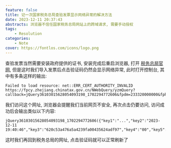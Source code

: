 ```yaml
---
feature: false
title: 记一次国家税务总局查验发票显示网络异常的解决方法
date: 2023-12-11 20:37:43
abstracts: 浏览器不信任国家税务总局网站上的跨域请求, 需要手动授权
tags:
    - Resolution
categories:
    - Note
cover: https://fontlos.com/icons/logo.png
---
```


查验发票当然需要安装政府提供的证书, 安装完成后重启浏览器, 打开 [税务总局官网](https://inv-veri.chinatax.gov.cn/), 但是这时我们导入发票后点击验证码仍然会显示网络异常, 此时打开控制台, 其中有多条这样的输出:

```
Failed to load resource: net::ERR_CERT_AUTHORITY_INVALID   https://fpcy.zhejiang.chinatax.gov.cn/NWebQuery/yzmQuery?callback=jQuery36103015628054093198_1702294772606&fpdm=233320000000&fphm=45614465&r=0.09776293825096638&v=2.0.16_050&nowtime=1702294786323&publickey=1702294786323&key9=957eca867cc1c2d15d595cf11718a81e&_=1702294772616&flwq39=Mo2tvh7rMqEbltz3Rivax3JzIAMFYklxIOSLRHIT%2FaEEGIk0qzfIOui1LRb9b577795HiuVUJuUzpyrvqB%2Bw97vI7bTC4KohkJSwEsaXzcQEBfOwHyhJ1FOD74uChq9571bRc5GZiRBeL19NKgG%2FFifqPBTX3movmjWrKpJLPCo%3D
```

我们访问这个网址, 浏览器会提醒我们当前网页不安全, 再次点击仍要访问, 访问成功后会输出类似以下内容:

```
jQuery36103015628054093198_1702294772606({"key1":"...","key2":"2023-12-11 19:40:46","key3":"620c53a476a5a4239fa00435624adf97","key4":"00","key5":"2","key6":"3490b6b98b855613018c58adf92f54e9"})
```

这时我们再回到税务总局的网址, 点击验证码就可以正常刷新了
